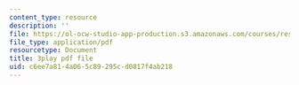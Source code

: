 ```yaml
---
content_type: resource
description: ''
file: https://ol-ocw-studio-app-production.s3.amazonaws.com/courses/res-18-005-highlights-of-calculus-spring-2010/c6ee7a814a065c89295cd0817f4ab218_4PBYm3FuUNQ.pdf
file_type: application/pdf
resourcetype: Document
title: 3play pdf file
uid: c6ee7a81-4a06-5c89-295c-d0817f4ab218
---
```

